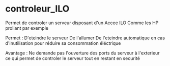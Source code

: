 # controleur_ILO
Permet de controler un serveur disposant d'un Accee ILO
Comme les HP proliant par exemple

Permet :
  D'eteindre le serveur
  De l'allumer
  De l'eteindre automatique en cas d'inutilisation pour réduire sa consommation  éléctrique
 
Avantage :
  Ne demande pas l'ouverture des ports du serveur à l'exterieur ce qui permet de controler le serveur tout en restant en securité
